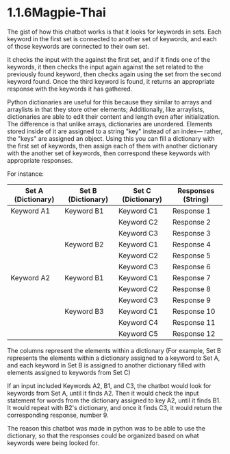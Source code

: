 # 1.1.6Magpie-Thai

The gist of how this chatbot works is that it looks for keywords in sets. Each keyword in the first set is connected to another
set of keywords, and each of those keywords are connected to their own set. 

It checks the input with the against the first set, and if it finds one of the keywords, it then checks the input again against
the set related to the previously found keyword, then checks again using the set from the second keyword found. Once the third 
keyword is found, it returns an appropriate response with the keywords it has gathered. 

Python dictionaries are useful for this because they similar to arrays and arraylists in that they store other elements; 
Additionally, like arraylists, dictionaries are able to edit their content and length even after initialization. The difference 
is that unlike arrays, dictionaries are unordered. Elements stored inside of it are assigned to a string "key" instead of an 
index— rather, the "keys" are assigned an object. Using this you can fill a dictionary with the first set of keywords, then 
assign each of them with another dictionary with the another set of keywords, then correspond these keywords with appropriate 
responses. 

For instance:

| Set A (Dictionary) | Set B (Dictionary) | Set C (Dictionary) | Responses (String) |
| --- | --- | --- | --- |
| Keyword A1 | Keyword B1 | Keyword C1 | Response 1| 
|            |            | Keyword C2 | Response 2|
|            |            | Keyword C3 | Response 3|
|            | Keyword B2 | Keyword C1 | Response 4|
|            |            | Keyword C2 | Response 5|
|            |            | Keyword C3 | Response 6|
| Keyword A2 | Keyword B1 | Keyword C1 | Response 7| 
|            |            | Keyword C2 | Response 8|
|            |            | Keyword C3 | Response 9|
|            | Keyword B3 | Keyword C1 | Response 10|
|            |            | Keyword C4 | Response 11|
|            |            | Keyword C5 | Response 12|

The columns represent the elements within a dictionary (For example, Set B represents the elements within a dictionary assigned 
to a keyword to Set A, and each keyword in Set B is assigned to another dictionary filled with elements assigned to keywords 
from Set C)

If an input included Keywords A2, B1, and C3, the chatbot would look for keywords from Set A, until it finds A2. Then it would 
check the input statement for words from the dictionary assigned to key A2, until it finds B1. It would repeat with B2's 
dictionary, and once it finds C3, it would return the corresponding response, number 9.

The reason this chatbot was made in python was to be able to use the dictionary, so that the responses could be organized based on what keywords were being looked for. 
